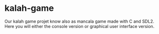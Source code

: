 # kalah-game
Our kalah game projet know also as mancala game made with C and SDL2. Here you will either the console version or graphical user interface version.
